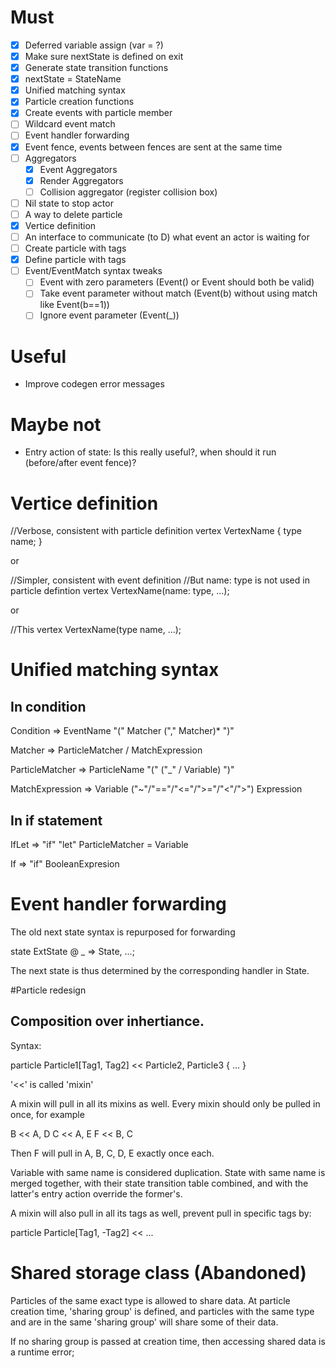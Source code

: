 # Must
- [x] Deferred variable assign (var = ?)
- [x] Make sure nextState is defined on exit
- [x] Generate state transition functions
- [x] nextState = StateName
- [x] Unified matching syntax
- [x] Particle creation functions
- [x] Create events with particle member
- [ ] Wildcard event match
- [ ] Event handler forwarding
- [x] Event fence, events between fences are sent at the same time
- [ ] Aggregators
  - [x] Event Aggregators
  - [x] Render Aggregators
  - [ ] Collision aggregator (register collision box)
- [ ] Nil state to stop actor
- [ ] A way to delete particle
- [x] Vertice definition
- [ ] An interface to communicate (to D) what event an actor is waiting for
- [ ] Create particle with tags
- [x] Define particle with tags
- [ ] Event/EventMatch syntax tweaks
  - [ ] Event with zero parameters (Event() or Event should both be valid)
  - [ ] Take event parameter without match (Event(b) without using match like Event(b==1))
  - [ ] Ignore event parameter (Event(\_))

# Useful
* Improve codegen error messages

# Maybe not
* Entry action of state: Is this really useful?, when should it run (before/after event fence)?

# Vertice definition

//Verbose, consistent with particle definition
vertex VertexName {
	type name;
}

or

//Simpler, consistent with event definition
//But name: type is not used in particle defintion
vertex VertexName(name: type, ...);

or

//This
vertex VertexName(type name, ...);

# Unified matching syntax

## In condition

Condition => EventName "(" Matcher ("," Matcher)\* ")"

Matcher => ParticleMatcher / MatchExpression

ParticleMatcher => ParticleName "(" ("\_" / Variable) ")"

MatchExpression => Variable ("~"/"=="/"<="/">="/"<"/">") Expression

## In if statement

IfLet => "if" "let" ParticleMatcher = Variable

If => "if" BooleanExpresion

# Event handler forwarding

The old next state syntax is repurposed for forwarding

state ExtState @ _ => State, ...;

The next state is thus determined by the corresponding handler in State.

#Particle redesign

## Composition over inhertiance.

Syntax:

particle Particle1[Tag1, Tag2] << Particle2, Particle3 {
	...
}

'<<' is called 'mixin'

A mixin will pull in all its mixins as well. Every mixin should only be pulled in once, for example

B << A, D
C << A, E
F << B, C

Then F will pull in A, B, C, D, E exactly once each.

Variable with same name is considered duplication. State with same name is merged together, with their state transition table combined, and with the latter's entry action override the former's.

A mixin will also pull in all its tags as well, prevent pull in specific tags by:

particle Particle[Tag1, -Tag2] << ...

# Shared storage class (Abandoned)

Particles of the same exact type is allowed to share data. At particle creation time, 'sharing group' is defined, and particles with the same type and are in the same 'sharing group' will share some of their data.

If no sharing group is passed at creation time, then accessing shared data is a runtime error;


